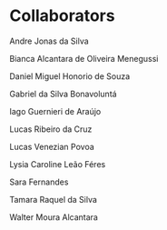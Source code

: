 # Collaborators

Andre Jonas da Silva

Bianca Alcantara de Oliveira Menegussi

Daniel Miguel Honorio de Souza

Gabriel da Silva Bonavoluntá

Iago Guernieri de Araújo

Lucas Ribeiro da Cruz

Lucas Venezian Povoa

Lysia Caroline Leão Féres

Sara Fernandes

Tamara Raquel da Silva

Walter Moura Alcantara


